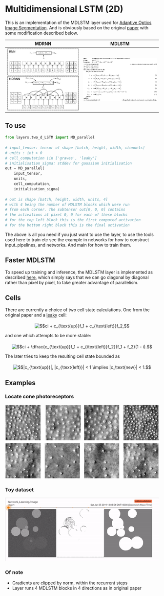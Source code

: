 
# Multidimensional LSTM (2D)
This is an implementation of the MDLSTM layer used for [Adaptive Optics Image Segmentation](https://www.nature.com/articles/s41598-018-26350-3). And is obviously based on the original [paper](https://arxiv.org/abs/0705.2011) with some modification described below.
 
MDRNN             |  MDLSTM
:-------------------------:|:-------------------------:
![](./images/model.jpg)  |  ![](./images/alg.jpg)

## To use
```python
from layers.two_d_LSTM import MD_parallel

# input_tensor: tensor of shape [batch, height, width, channels]
# units : int > 0
# cell_computation \in ['graves', 'leaky']
# initialisation_sigma: stddev for gaussian initialisation
out = MD_parallel(
    input_tensor, 
    units, 
    cell_computation, 
    initialisation_sigma)
    
# out is shape [batch, height, width, units, 4]
# with 4 being the number of MDLSTM blocks which were run
# from each corner. The subtensor out[0, 0, 0] contains
# the activations at pixel 0, 0 for each of these blocks
# for the top left block this is the first computed activation
# for the bottom right block this is the final activation
```

The above is all you need if you just want to use the layer, to use the tools used here to train etc see the example in networks for how to construct input_pipelines, and networks. And main for how to train them.
## Faster MDLSTM
To speed up training and inference, the MDLSTM layer is implemented as described [here](https://ieeexplore.ieee.org/document/7814068), which simply says that we can go diagonal by diagonal rather than pixel by pixel, to take greater advantage of parallelism.

## Cells 
There are currently a choice of two cell state calculations. One from the original paper and a [leaky](https://dl.acm.org/citation.cfm?id=2946645.3007050) cell:
<p align="center"><img alt="$$ci + c_{\text{up}}f_1 + c_{\text{left}}f_2,$$" src="https://./svgs/b4654fa7580147c03705b6983106e382.svg" align="middle" width="137.5412346pt" height="16.1187015pt"/></p>
and one which attempts to be more stable:
<p align="center"><img alt="$$ci + \dfrac{c_{\text{up}}f_1 + c_{\text{left}}f_2}{f_1 + f_2}(1 - i).$$" src="./svgs/b0e14f6eb8534349faaad143e2205eb9.svg" align="middle" width="188.2454706pt" height="37.0084374pt"/></p>
The later tries to keep the resulting cell state bounded as <p align="center"><img alt="$$|c_{\text{up}}|, |c_{\text{left}}| &lt; 1 \implies |c_\text{new}| &lt; 1.$$" src="./svgs/7dd36bd860d564592505ae46817f8e6f.svg" align="middle" width="223.88681534999998pt" height="17.031940199999998pt"/></p>

## Examples

### Locate cone photoreceptors
![](./images/example.jpg)
### Toy dataset
![](./images/toy.gif)
### Of note
- Gradients are clipped by norm, within the recurrent steps
- Layer runs 4 MDLSTM blocks in 4 directions as in original paper
